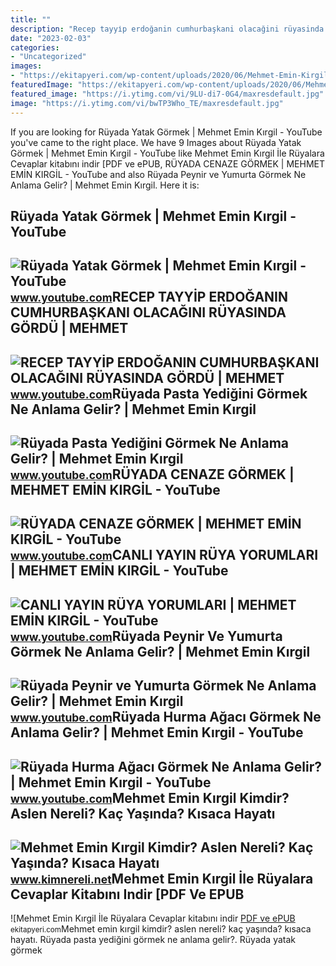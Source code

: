 ```yaml
---
title: ""
description: "Recep tayyi̇p erdoğanin cumhurbaşkani olacağini rüyasinda gördü"
date: "2023-02-03"
categories:
- "Uncategorized"
images:
- "https://ekitapyeri.com/wp-content/uploads/2020/06/Mehmet-Emin-Kirgil-Ile-Ruyalara-Cevaplar-kitabini-indir-PDF-ve.jpeg"
featuredImage: "https://ekitapyeri.com/wp-content/uploads/2020/06/Mehmet-Emin-Kirgil-Ile-Ruyalara-Cevaplar-kitabini-indir-PDF-ve.jpeg"
featured_image: "https://i.ytimg.com/vi/9LU-di7-0G4/maxresdefault.jpg"
image: "https://i.ytimg.com/vi/bwTP3Who_TE/maxresdefault.jpg"
---
```


If you are looking for Rüyada Yatak Görmek | Mehmet Emin Kırgil - YouTube you've came to the right place. We have 9 Images about Rüyada Yatak Görmek | Mehmet Emin Kırgil - YouTube like Mehmet Emin Kırgil İle Rüyalara Cevaplar kitabını indir \[PDF ve ePUB, RÜYADA CENAZE GÖRMEK | MEHMET EMİN KIRGİL - YouTube and also Rüyada Peynir ve Yumurta Görmek Ne Anlama Gelir? | Mehmet Emin Kırgil. Here it is:

Rüyada Yatak Görmek | Mehmet Emin Kırgil - YouTube
--------------------------------------------------

 ![Rüyada Yatak Görmek | Mehmet Emin Kırgil - YouTube](https://i.ytimg.com/vi/2L1Wj1ard4g/maxresdefault.jpg) <small>www.youtube.com</small>RECEP TAYYİP ERDOĞANIN CUMHURBAŞKANI OLACAĞINI RÜYASINDA GÖRDÜ | MEHMET
-----------------------------------------------------------------------

 ![RECEP TAYYİP ERDOĞANIN CUMHURBAŞKANI OLACAĞINI RÜYASINDA GÖRDÜ | MEHMET](https://i.ytimg.com/vi/bwTP3Who_TE/maxresdefault.jpg) <small>www.youtube.com</small>Rüyada Pasta Yediğini Görmek Ne Anlama Gelir? | Mehmet Emin Kırgil
------------------------------------------------------------------

 ![Rüyada Pasta Yediğini Görmek Ne Anlama Gelir? | Mehmet Emin Kırgil](https://i.ytimg.com/vi/AZYrLeN9Vxg/maxresdefault.jpg) <small>www.youtube.com</small>RÜYADA CENAZE GÖRMEK | MEHMET EMİN KIRGİL - YouTube
---------------------------------------------------

 ![RÜYADA CENAZE GÖRMEK | MEHMET EMİN KIRGİL - YouTube](https://i.ytimg.com/vi/9LU-di7-0G4/maxresdefault.jpg) <small>www.youtube.com</small>CANLI YAYIN RÜYA YORUMLARI | MEHMET EMİN KIRGİL - YouTube
---------------------------------------------------------

 ![CANLI YAYIN RÜYA YORUMLARI | MEHMET EMİN KIRGİL - YouTube](https://i.ytimg.com/vi/iNDdZmynf7M/maxresdefault.jpg) <small>www.youtube.com</small>Rüyada Peynir Ve Yumurta Görmek Ne Anlama Gelir? | Mehmet Emin Kırgil
---------------------------------------------------------------------

 ![Rüyada Peynir ve Yumurta Görmek Ne Anlama Gelir? | Mehmet Emin Kırgil](https://i.ytimg.com/vi/q38e0QkplK8/maxresdefault.jpg) <small>www.youtube.com</small>Rüyada Hurma Ağacı Görmek Ne Anlama Gelir? | Mehmet Emin Kırgil - YouTube
-------------------------------------------------------------------------

 ![Rüyada Hurma Ağacı Görmek Ne Anlama Gelir? | Mehmet Emin Kırgil - YouTube](https://i.ytimg.com/vi/V4PJyG9btfI/maxresdefault.jpg) <small>www.youtube.com</small>Mehmet Emin Kırgil Kimdir? Aslen Nereli? Kaç Yaşında? Kısaca Hayatı
-------------------------------------------------------------------

 ![Mehmet Emin Kırgil Kimdir? Aslen Nereli? Kaç Yaşında? Kısaca Hayatı](https://www.kimnereli.net/wp-content/uploads/2018/02/Mehmet-Emin-Kirgil2.jpg) <small>www.kimnereli.net</small>Mehmet Emin Kırgil İle Rüyalara Cevaplar Kitabını Indir \[PDF Ve EPUB
---------------------------------------------------------------------

 ![Mehmet Emin Kırgil İle Rüyalara Cevaplar kitabını indir [PDF ve ePUB](https://ekitapyeri.com/wp-content/uploads/2020/06/Mehmet-Emin-Kirgil-Ile-Ruyalara-Cevaplar-kitabini-indir-PDF-ve.jpeg) <small>ekitapyeri.com</small>Mehmet emin kırgil kimdir? aslen nereli? kaç yaşında? kısaca hayatı. Rüyada pasta yediğini görmek ne anlama gelir?. Rüyada yatak görmek

